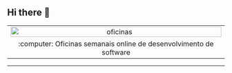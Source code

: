 ## Hi there 👋

<div>

<table>
<tr>
 <td align="center"><img align="center" alt="oficinas" src="banner.png" alt="bannerGITHUB" width="100%"/>
</tr>
<tr>
 <td align="center">:computer: Oficinas semanais online de desenvolvimento de software</td>
</tr>
</table>

</div>

----- 
